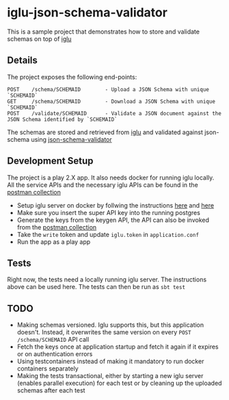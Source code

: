 # iglu-json-schema-validator
This is a sample project that demonstrates how to store and validate schemas on top of [iglu](https://github.com/snowplow/iglu)

## Details
The project exposes the following end-points:

```
POST    /schema/SCHEMAID        - Upload a JSON Schema with unique `SCHEMAID`
GET     /schema/SCHEMAID        - Download a JSON Schema with unique `SCHEMAID`
POST    /validate/SCHEMAID      - Validate a JSON document against the JSON Schema identified by `SCHEMAID`
```

The schemas are stored and retrieved from [iglu](https://github.com/snowplow/iglu) and validated against json-schema using [json-schema-validator](https://github.com/java-json-tools/json-schema-validator)

## Development Setup
The project is a play 2.X app. It also needs docker for running iglu locally. All the service APIs and the necessary iglu APIs can be found in the [postman collection](https://www.getpostman.com/collections/baaa49f221434942e4d6)

* Setup iglu server on docker by follwing the instructions [here](https://github.com/snowplow/iglu/wiki/Iglu-server-setup) and [here](https://github.com/snowplow/snowplow-docker/tree/master/iglu-server/example/docker-compose)
* Make sure you insert the super API key into the running postgres
* Generate the keys from the keygen API, the API can also be invoked from the [postman collection](https://www.getpostman.com/collections/baaa49f221434942e4d6)
* Take the `write` token and update `iglu.token` in `application.conf`
* Run the app as a play app

## Tests
Right now, the tests need a locally running iglu server. The instructions above can be used here. The tests can then be run as `sbt test`

## TODO
* Making schemas versioned. Iglu supports this, but this application doesn't. Instead, it overwrites the same version on every `POST /schema/SCHEMAID` API call
* Fetch the keys once at application startup and fetch it again if it expires or on authentication errors
* Using testcontainers instead of making it mandatory to run docker containers separately
* Making the tests transactional, either by starting a new iglu server (enables parallel execution) for each test or by cleaning up the uploaded schemas after each test
